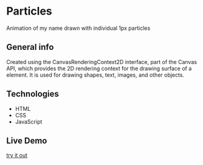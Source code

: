 # Particles
Animation of my name drawn with individual 1px particles 

## General info
Created using the CanvasRenderingContext2D interface, part of the Canvas API, which provides the 2D rendering context for the drawing surface of a  element. It is used for drawing shapes, text, images, and other objects.  


## Technologies
* HTML
* CSS
* JavaScript

## Live Demo
[try it out](https://hungry-jepsen-a11171.netlify.app) 

